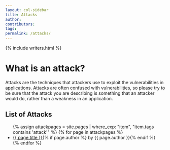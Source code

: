```yaml
---
layout: col-sidebar
title: Attacks
author:
contributors:
tags:
permalink: /attacks/
---
```


{% include writers.html %}

# What is an attack?

Attacks are the techniques that attackers use to exploit the vulnerabilities in applications. Attacks are often confused with vulnerabilities, so please try to be sure that the attack you are describing is something that an attacker would do, rather than a weakness in an application.

## List of Attacks

<ul>
{% assign attackpages = site.pages | where_exp: "item", "item.tags contains 'attack'" %}
{% for page in attackpages %}
    <li><a href='/www-community{{ page.url }}'>{{ page.title }}</a>{% if page.author %} by {{ page.author }}{% endif %}</li>
{% endfor %}
</ul>
